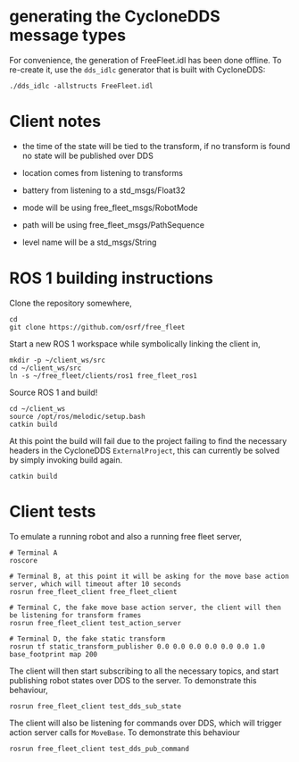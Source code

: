 # generating the CycloneDDS message types
For convenience, the generation of FreeFleet.idl has been done offline. To
re-create it, use the `dds_idlc` generator that is built with CycloneDDS:
```
./dds_idlc -allstructs FreeFleet.idl
```

# Client notes

* the time of the state will be tied to the transform, if no transform is found no state will be published over DDS

* location comes from listening to transforms

* battery from listening to a std_msgs/Float32

* mode will be using free_fleet_msgs/RobotMode

* path will be using free_fleet_msgs/PathSequence

* level name will be a std_msgs/String


# ROS 1 building instructions

Clone the repository somewhere,

```
cd
git clone https://github.com/osrf/free_fleet
```

Start a new ROS 1 workspace while symbolically linking the client in,

```
mkdir -p ~/client_ws/src
cd ~/client_ws/src
ln -s ~/free_fleet/clients/ros1 free_fleet_ros1
```

Source ROS 1 and build!

```
cd ~/client_ws
source /opt/ros/melodic/setup.bash
catkin build
```

At this point the build will fail due to the project failing to find the necessary headers in the CycloneDDS `ExternalProject`, this can currently be solved by simply invoking build again.

```
catkin build
```

# Client tests

To emulate a running robot and also a running free fleet server,

```
# Terminal A
roscore

# Terminal B, at this point it will be asking for the move base action server, which will timeout after 10 seconds
rosrun free_fleet_client free_fleet_client

# Terminal C, the fake move base action server, the client will then be listening for transform frames
rosrun free_fleet_client test_action_server

# Terminal D, the fake static transform
rosrun tf static_transform_publisher 0.0 0.0 0.0 0.0 0.0 0.0 1.0 base_footprint map 200
```

The client will then start subscribing to all the necessary topics, and start publishing robot states over DDS to the server. To demonstrate this behaviour,

```
rosrun free_fleet_client test_dds_sub_state
```

The client will also be listening for commands over DDS, which will trigger action server calls for `MoveBase`. To demonstrate this behaviour

```
rosrun free_fleet_client test_dds_pub_command
```
